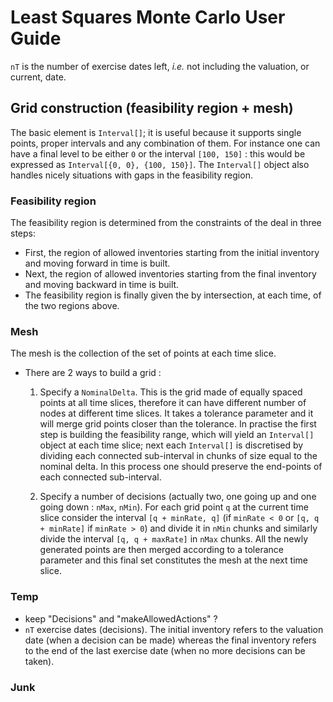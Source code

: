 # Least Squares Monte Carlo User Guide

`nT` is the number of exercise dates left, _i.e._ not including the valuation, or current, date.

## Grid construction (feasibility region + mesh)

The basic element is `Interval[]`; it is useful because it supports single points, proper intervals and any combination of them.
 For instance one can have a final level to be either `0` or the interval `[100, 150]` : this would be expressed as
 `Interval[{0, 0}, {100, 150}]`. The `Interval[]` object also handles nicely situations with gaps in the feasibility region.

### Feasibility region

The feasibility region is determined from the constraints of the deal in three steps:

 * First, the region of allowed inventories starting from the initial inventory and moving forward in time is built.
 * Next, the region of allowed inventories starting from the final inventory and moving backward in time is built.
 * The feasibility region is finally given the by intersection, at each time, of the two regions above.

### Mesh

The mesh is the collection of the set of points at each time slice.

* There are 2 ways to build a grid :

    1. Specify a `NominalDelta`. This is the grid made of equally spaced points at all time slices, therefore it can have different number of
    nodes at different time slices. It takes a tolerance parameter and it will merge grid points closer than the tolerance.
    In practise the first step is building the feasibility range, which will yield an `Interval[]` object at each time slice;
    next each `Interval[]` is discretised by dividing each connected sub-interval in chunks of size equal to the nominal delta.
    In this process one should preserve the end-points of each connected sub-interval.

    2. Specify a number of decisions (actually two, one going up and one going down : `nMax`, `nMin`).
    For each grid point `q` at the current time slice consider the interval `[q + minRate, q]` (if `minRate < 0` or
    `[q, q + minRate]` if `minRate > 0`) and divide it in `nMin` chunks and
      similarly divide the interval `[q, q + maxRate]` in `nMax` chunks.
      All the newly generated points are then merged according to a tolerance parameter and this final set constitutes the mesh
      at the next time slice.



### Temp

* keep "Decisions" and "makeAllowedActions" ?
* `nT` exercise dates (decisions). The initial inventory  refers to the valuation date (when a decision can be made) whereas the
final inventory refers to the end of the last exercise date (when no more decisions can be taken).

### Junk